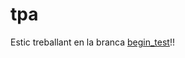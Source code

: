 # tpa

Estic treballant en la branca [begin_test](https://github.com/germangb/tpa/tree/begin_test)!!